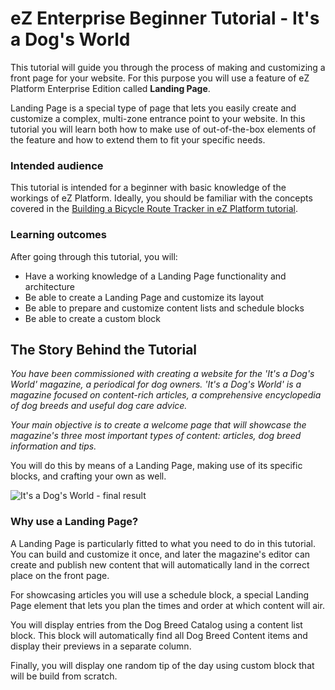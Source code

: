 # eZ Enterprise Beginner Tutorial - It's a Dog's World

This tutorial will guide you through the process of making and customizing a front page for your website. For this purpose you will use a feature of eZ Platform Enterprise Edition called **Landing Page**. 

Landing Page is a special type of page that lets you easily create and customize a complex, multi-zone entrance point to your website. In this tutorial you will learn both how to make use of out-of-the-box elements of the feature and how to extend them to fit your specific needs.

### Intended audience

This tutorial is intended for a beginner with basic knowledge of the workings of eZ Platform. Ideally, you should be familiar with the concepts covered in the [Building a Bicycle Route Tracker in eZ Platform tutorial](../platform_beginner/building_a_bicycle_route_tracker_in_ez_platform.md).

### Learning outcomes

After going through this tutorial, you will:

- Have a working knowledge of a Landing Page functionality and architecture
- Be able to create a Landing Page and customize its layout
- Be able to prepare and customize content lists and schedule blocks
- Be able to create a custom block

## The Story Behind the Tutorial

*You have been commissioned with creating a website for the 'It's a Dog's World' magazine, a periodical for dog owners. 'It's a Dog's World' is a magazine focused on content-rich articles, a comprehensive encyclopedia of dog breeds and useful dog care advice.*

*Your main objective is to create a welcome page that will showcase the magazine's three most important types of content: articles, dog breed information and tips.*

You will do this by means of a Landing Page, making use of its specific blocks, and crafting your own as well.

![It's a Dog's World - final result](img/enterprise_tut_main_screen.png "It's a Dog's World - final result")

### Why use a Landing Page?

A Landing Page is particularly fitted to what you need to do in this tutorial. You can build and customize it once, and later the magazine's editor can create and publish new content that will automatically land in the correct place on the front page.

For showcasing articles you will use a schedule block, a special Landing Page element that lets you plan the times and order at which content will air.

You will display entries from the Dog Breed Catalog using a content list block. This block will automatically find all Dog Breed Content items and display their previews in a separate column.

Finally, you will display one random tip of the day using custom block that will be build from scratch.
